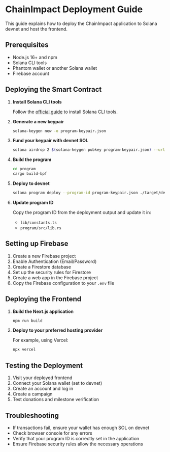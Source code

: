 # ChainImpact Deployment Guide

This guide explains how to deploy the ChainImpact application to Solana devnet and host the frontend.

## Prerequisites

- Node.js 16+ and npm
- Solana CLI tools
- Phantom wallet or another Solana wallet
- Firebase account

## Deploying the Smart Contract

1. **Install Solana CLI tools**

   Follow the [official guide](https://docs.solana.com/cli/install-solana-cli-tools) to install Solana CLI tools.

2. **Generate a new keypair**

   ```bash
   solana-keygen new -o program-keypair.json
   ```

3. **Fund your keypair with devnet SOL**

   ```bash
   solana airdrop 2 $(solana-keygen pubkey program-keypair.json) --url devnet
   ```

4. **Build the program**

   ```bash
   cd program
   cargo build-bpf
   ```

5. **Deploy to devnet**

   ```bash
   solana program deploy --program-id program-keypair.json ./target/deploy/chain_impact.so --url devnet
   ```

6. **Update program ID**

   Copy the program ID from the deployment output and update it in:
   - `lib/constants.ts`
   - `program/src/lib.rs`

## Setting up Firebase

1. Create a new Firebase project
2. Enable Authentication (Email/Password)
3. Create a Firestore database
4. Set up the security rules for Firestore
5. Create a web app in the Firebase project
6. Copy the Firebase configuration to your `.env` file

## Deploying the Frontend

1. **Build the Next.js application**

   ```bash
   npm run build
   ```

2. **Deploy to your preferred hosting provider**

   For example, using Vercel:

   ```bash
   npx vercel
   ```

## Testing the Deployment

1. Visit your deployed frontend
2. Connect your Solana wallet (set to devnet)
3. Create an account and log in
4. Create a campaign
5. Test donations and milestone verification

## Troubleshooting

- If transactions fail, ensure your wallet has enough SOL on devnet
- Check browser console for any errors
- Verify that your program ID is correctly set in the application
- Ensure Firebase security rules allow the necessary operations